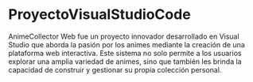 # ProyectoVisualStudioCode
AnimeCollector Web fue un proyecto innovador desarrollado en Visual Studio que aborda la pasión por los animes mediante la creación de una plataforma web interactiva. Este sistema no solo permite a los usuarios explorar una amplia variedad de animes, sino que también les brinda la capacidad de construir y gestionar su propia colección personal.
